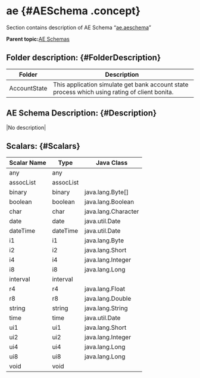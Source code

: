 # ae {#AESchema .concept}

Section contains description of AE Schema “[ae.aeschema](ae.aeschema)”

**Parent topic:**[AE Schemas](../../../../../../modules/demo_Enterprise/dita/projects/AccountState/common/aeschema.md)

## Folder description: {#FolderDescription}

|Folder|Description|
|------|-----------|
|AccountState|This application simulate get bank account state process which using rating of client bonita.|

## AE Schema Description: {#Description}

|No description|

## Scalars: {#Scalars}

|Scalar Name|Type|Java Class|
|-----------|----|----------|
|any|any| |
|assocList|assocList| |
|binary|binary|java.lang.Byte\[\]|
|boolean|boolean|java.lang.Boolean|
|char|char|java.lang.Character|
|date|date|java.util.Date|
|dateTime|dateTime|java.util.Date|
|i1|i1|java.lang.Byte|
|i2|i2|java.lang.Short|
|i4|i4|java.lang.Integer|
|i8|i8|java.lang.Long|
|interval|interval| |
|r4|r4|java.lang.Float|
|r8|r8|java.lang.Double|
|string|string|java.lang.String|
|time|time|java.util.Date|
|ui1|ui1|java.lang.Short|
|ui2|ui2|java.lang.Integer|
|ui4|ui4|java.lang.Long|
|ui8|ui8|java.lang.Long|
|void|void| |

